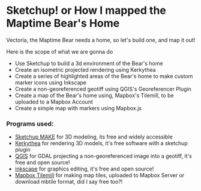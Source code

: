 # Sketchup! or How I mapped the Maptime Bear's Home

Vectoria, the Maptime Bear needs a home, so let's build one, and map it out!

Here is the scope of what we are gonna do

 * Use Sketchup to build a 3d environment of the Bear's home
 * Create an isometric projected rendering using Kerkythea
 * Create a series of highlighted areas of the Bear's home to make custom marker icons using Inkscape
 * Create a non-georeferenced geotiff using QGIS's Georeferencer Plugin
 * Create a map of the Bear's home using, Mapbox's Tilemill, to be uploaded to a Mapbox Account
 * Create a simple map with markers using Mapbox.js





### Programs used:

 * [Sketchup MAKE](https://www.sketchup.com) for 3D modeling, its free and widely accessible
 * [Kerkythea](http://www.kerkythea.net/cms/index.php/downloads/software) for rendering 3D models, it's free software with a sketchup plugin
 * [QGIS](https://www.qgis.org/) for GDAL projecting a non-georeferenced image into a geotiff, it's free and open source!
 * [inkscape](https://inkscape.org/) for graphics editing, it's free and open source!
 * [Mapbox Tilemill](https://www.mapbox.com/tilemill/) for making map tiles, uploaded to Mapbox Server or download mbtile format, did I say free too?!
